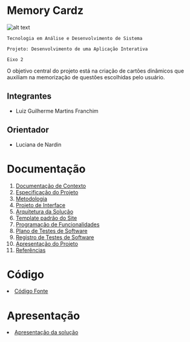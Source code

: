 # Memory Cardz
![alt text](https://s3.us-west-2.amazonaws.com/secure.notion-static.com/a3527531-f336-4c2f-9de4-90865f9fb2ec/memorycardz.png?X-Amz-Algorithm=AWS4-HMAC-SHA256&X-Amz-Content-Sha256=UNSIGNED-PAYLOAD&X-Amz-Credential=AKIAT73L2G45EIPT3X45%2F20220613%2Fus-west-2%2Fs3%2Faws4_request&X-Amz-Date=20220613T023516Z&X-Amz-Expires=86400&X-Amz-Signature=dc9af6ed331625eee724fcd2dda2097429deb7108c25a274d0e4fe5e2001dfb5&X-Amz-SignedHeaders=host&response-content-disposition=filename%20%3D%22memorycardz.png%22&x-id=GetObject)


`Tecnologia em Análise e Desenvolvimento de Sistema`

`Projeto: Desenvolvimento de uma Aplicação Interativa`

`Eixo 2`

O objetivo central do projeto está na criação de cartões dinâmicos que auxiliam na memorização de questões escolhidas pelo usuário.

## Integrantes

* Luiz Guilherme Martins Franchim

## Orientador

* Luciana de Nardin


# Documentação

<ol>
<li><a href="docs/01-Documentação de Contexto.md"> Documentação de Contexto</a></li>
<li><a href="docs/02-Especificação do Projeto.md"> Especificação do Projeto</a></li>
<li><a href="docs/03-Metodologia.md"> Metodologia</a></li>
<li><a href="docs/04-Projeto de Interface.md"> Projeto de Interface</a></li>
<li><a href="docs/05-Arquitetura da Solução.md"> Arquitetura da Solução</a></li>
<li><a href="docs/06-Template padrão do Site.md"> Template padrão do Site</a></li>
<li><a href="docs/07-Programação de Funcionalidades.md"> Programação de Funcionalidades</a></li>
<li><a href="docs/08-Plano de Testes de Software.md"> Plano de Testes de Software</a></li>
<li><a href="docs/09-Registro de Testes de Software.md"> Registro de Testes de Software</a></li>
<li><a href="docs/10-Apresentação do Projeto.md"> Apresentação do Projeto</a></li>
<li><a href="docs/11-Referências.md"> Referências</a></li>
</ol>

# Código

<li><a href="src/README.md"> Código Fonte</a></li>

# Apresentação

<li><a href="presentation/README.md"> Apresentação da solução</a></li>
